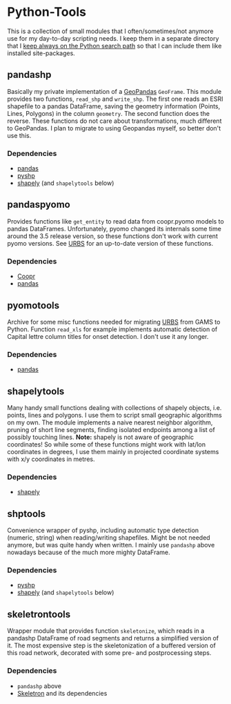 # Python-Tools

This is a collection of small modules that I often/sometimes/not anymore use for my day-to-day scripting needs. I keep them in a separate directory that I [keep always on the Python search path](http://stackoverflow.com/q/17806673/2375855) so that I can include them like installed site-packages.


## pandashp

Basically my private implementation of a [GeoPandas](http://geopandas.org/) `GeoFrame`. This module provides two functions, `read_shp` and `write_shp`. The first one reads an ESRI shapefile to a pandas DataFrame, saving the geometry information (Points, Lines, Polygons) in the column `geometry`. The second function does the reverse. These functions do not care about transformations, much different to GeoPandas. I plan to migrate to using Geopandas myself, so better don't use this.

### Dependencies
  - [pandas](http://pandas.pydata.org/)
  - [pyshp](https://github.com/GeospatialPython/pyshp)
  - [shapely](https://pypi.python.org/pypi/Shapely) (and `shapelytools` below)
  
  
## pandaspyomo

Provides functions like `get_entity` to read data from coopr.pyomo models to pandas DataFrames. Unfortunately, pyomo changed its internals some time around the 3.5 release version, so these functions don't work with current pyomo versions. See [URBS](https://github.com/tum-ens/urbs) for an up-to-date version of these functions.

### Dependencies
  - [Coopr](https://software.sandia.gov/trac/coopr/wiki/WikiStart)
  - [pandas](http://pandas.pydata.org/)
  
  
## pyomotools

Archive for some misc functions needed for migrating [URBS](https://github.com/tum-ens/urbs) from GAMS to Python. Function `read_xls` for example implements automatic detection of Capital lettre column titles for onset detection. I don't use it any longer.

### Dependencies
  - [pandas](http://pandas.pydata.org/)
  
  
## shapelytools

Many handy small functions dealing with collections of shapely objects, i.e. points, lines and polygons. I use them to script small geographic algorithms on my own. The module implements a naive nearest neighbor algorithm, pruning of short line segments, finding isolated endpoints among a list of possibly touching lines. **Note:** shapely is not aware of geographic coordinates! So while some of these functions might work with lat/lon coordinates in degrees, I use them mainly in projected coordinate systems with x/y coordinates in metres.

### Dependencies
  - [shapely](https://pypi.python.org/pypi/Shapely)


## shptools

Convenience wrapper of pyshp, including automatic type detection (numeric, string) when reading/writing shapefiles. Might be not needed anymore, but was quite handy when written. I mainly use `pandashp` above nowadays because of the much more mighty DataFrame.

### Dependencies
  - [pyshp](https://github.com/GeospatialPython/pyshp)
  - [shapely](https://pypi.python.org/pypi/Shapely) (and `shapelytools` below)
  

## skeletrontools

Wrapper module that provides function `skeletonize`, which reads in a pandashp DataFrame of road segments and returns a simplified version of it. The most expensive step is the skeletonization of a buffered version of this road network, decorated with some pre- and postprocessing steps.

### Dependencies
  - `pandashp` above
  - [Skeletron](https://pypi.python.org/pypi/Skeletron/0.9.2) and its dependencies